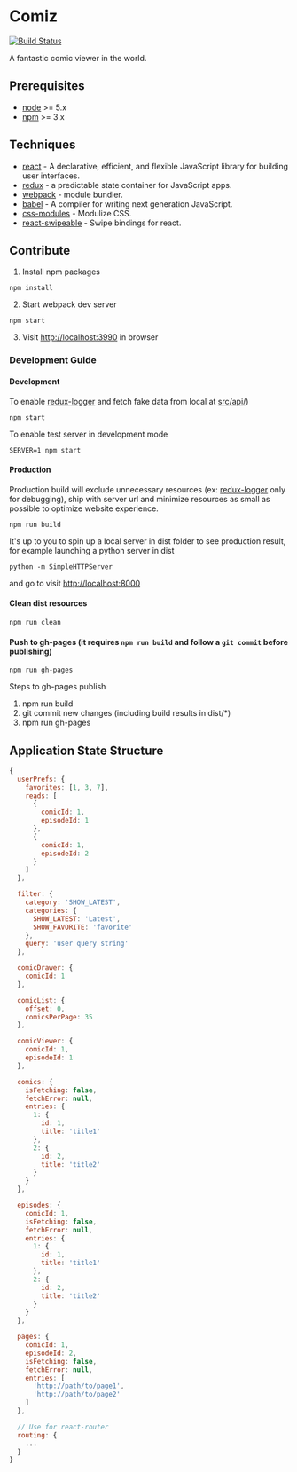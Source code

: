 # Comiz

[![Build Status](https://img.shields.io/travis/rickychien/comiz/master.svg?style=flat-square)](https://travis-ci.org/rickychien/comiz)

A fantastic comic viewer in the world.

## Prerequisites

* [node] >= 5.x
* [npm] >= 3.x

## Techniques

* [react] - A declarative, efficient, and flexible JavaScript library for building user interfaces.
* [redux] - a predictable state container for JavaScript apps.
* [webpack] - module bundler.
* [babel] - A compiler for writing next generation JavaScript.
* [css-modules] - Modulize CSS.
* [react-swipeable] - Swipe bindings for react.

## Contribute

1. Install npm packages

  ```
  npm install
  ```

2. Start webpack dev server

  ```
  npm start
  ```

3. Visit <http://localhost:3990> in browser

### Development Guide

#### Development

  To enable [redux-logger] and fetch fake data from local at [src/api/](https://github.com/rickychien/comiz/blob/master/src/api/))

  ```
  npm start
  ```

  To enable test server in development mode

  ```
  SERVER=1 npm start
  ```

#### Production

  Production build will exclude unnecessary resources (ex: [redux-logger] only for debugging), ship with server url and minimize resources as small as possible to optimize website experience.

  ```
  npm run build
  ```

  It's up to you to spin up a local server in dist folder to see production result, for example launching a python server in dist

  ```
  python -m SimpleHTTPServer
  ```

  and go to visit <http://localhost:8000>

#### Clean dist resources
  ```
  npm run clean
  ```

#### Push to gh-pages (it requires ```npm run build``` and follow a ```git commit``` before publishing)
  ```
  npm run gh-pages
  ```

  Steps to gh-pages publish

  1. npm run build
  2. git commit new changes (including build results in dist/*)
  3. npm run gh-pages

## Application State Structure

```js
{
  userPrefs: {
    favorites: [1, 3, 7],
    reads: [
      {
        comicId: 1,
        episodeId: 1
      },
      {
        comicId: 1,
        episodeId: 2
      }
    ]
  },

  filter: {
    category: 'SHOW_LATEST',
    categories: {
      SHOW_LATEST: 'Latest',
      SHOW_FAVORITE: 'favorite'
    },
    query: 'user query string'
  },

  comicDrawer: {
    comicId: 1
  },

  comicList: {
    offset: 0,
    comicsPerPage: 35
  },

  comicViewer: {
    comicId: 1,
    episodeId: 1
  },

  comics: {
    isFetching: false,
    fetchError: null,
    entries: {
      1: {
        id: 1,
        title: 'title1'
      },
      2: {
        id: 2,
        title: 'title2'
      }
    }
  },

  episodes: {
    comicId: 1,
    isFetching: false,
    fetchError: null,
    entries: {
      1: {
        id: 1,
        title: 'title1'
      },
      2: {
        id: 2,
        title: 'title2'
      }
    }
  },

  pages: {
    comicId: 1,
    episodeId: 2,
    isFetching: false,
    fetchError: null,
    entries: [
      'http://path/to/page1',
      'http://path/to/page2'
    ]
  },

  // Use for react-router
  routing: {
    ...
  }
}
```

[node]: https://nodejs.org/
[npm]: https://www.npmjs.com/
[react]: https://github.com/facebook/react
[redux]: http://redux.js.org/
[webpack]: https://github.com/webpack/webpack
[babel]: https://github.com/babel/babel
[css-modules]: https://github.com/css-modules/css-modules
[react-swipeable]: https://github.com/dogfessional/react-swipeable
[redux-logger]: https://github.com/fcomb/redux-logger
